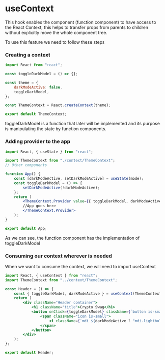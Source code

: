 # useContext

This hook enables the component \(function component\) to have access to the React Context, this helps to transfer props from parents to children without explicitly move the whole component tree.

To use this feature we need to follow these steps

### Creating a context

```javascript
import React from "react";

const toggleDarkModel = () => {};

const theme = {
	darkModeActive: false,
	toggleDarkModel,
};

const ThemeContext = React.createContext(theme);

export default ThemeContext;
```

toggleDarkModel is a function that later will be implemented and its purpose is manipulating the state by function components.

### Adding provider to the app

```jsx
import React, { useState } from "react";

import ThemeContext from "./context/ThemeContext";
// Other components

function App() {
	const [darkModeActive, setDarkModeActive] = useState(mode);
	const toggleDarkModel = () => {
		setDarkModeActive(!darkModeActive);
	};
	return (
		<ThemeContext.Provider value={{ toggleDarkModel, darkModeActive }}>
		//App goes here
		</ThemeContext.Provider>
	);
}

export default App;

```

As we can see, the function component has the implementation of toggleDarkModel

### Consuming our context wherever is needed

When we want to consume the context, we will need to import useContext

```jsx
import React, { useContext } from "react";
import ThemeContext from "../context/ThemeContext";

const Header = () => {
    const { toggleDarkModel, darkModeActive } = useContext(ThemeContext);
    return (
        <div className="Header container">
            <h1 className="title">Crypto Swag</h1>
            <button onClick={toggleDarkModel} className={`button is-small ${darkModeActive ? "is-white" : "is-dark"}`}>
                <span className="icon is-small">
                    <i className={`mdi ${darkModeActive ? "mdi-lightbulb-on" : "mdi-lightbulb-off"}`}></i>
                </span>
            </button>
        </div>
    );
};

export default Header;

```

